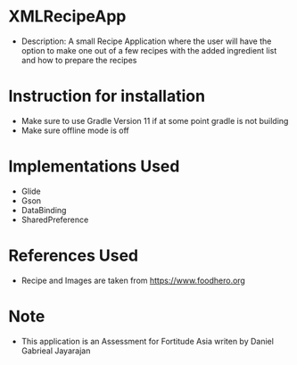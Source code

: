 # XMLRecipeApp
- Description: A small Recipe Application where the user will have the option to make one out of a few recipes with the added ingredient list and how to prepare the recipes

# Instruction for installation
- Make sure to use Gradle Version 11 if at some point gradle is not building
- Make sure offline mode is off

# Implementations Used
- Glide
- Gson
- DataBinding
- SharedPreference

# References Used
- Recipe and Images are taken from https://www.foodhero.org

# Note
- This application is an Assessment for Fortitude Asia writen by Daniel Gabrieal Jayarajan
